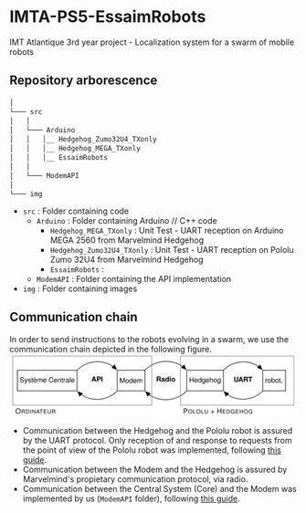 # IMTA-PS5-EssaimRobots
IMT Atlantique 3rd year project - Localization system for a swarm of mobile robots

## Repository arborescence

```
│
└─── src
│	│
│	└─── Arduino 
│	│   │__ Hedgehog_Zumo32U4_TXonly
│	│   │__ Hedgehog_MEGA_TXonly
│	│   │__ EssaimRobots
│	│
│	└─── ModemAPI
│
└─── img
```

- `src` : Folder containing code
	- `Arduino` : Folder containing Arduino // C++ code 
		- `Hedgehog_MEGA_TXonly` : Unit Test - UART reception on Arduino MEGA 2560 from Marvelmind Hedgehog
		- `Hedgehog_Zumo32U4_TXonly` : Unit Test - UART reception on Pololu Zumo 32U4 from Marvelmind Hedgehog
		- `EssaimRobots` : 
	- `ModemAPI` : Folder containing the API implementation 
- `img` : Folder containing images

## Communication chain 

In order to send instructions to the robots evolving in a swarm, we use the communication chain depicted in the following figure. 
![Alt text](img/schema_communications.png)

- Communication between the Hedgehog and the Pololu robot is assured by the UART protocol. Only reception of and response to requests from the point of view of the Pololu robot was implemented, following [this guide](https://marvelmind.com/pics/marvelmind_interfaces.pdf).
- Communication between the Modem and the Hedgehog is assured by Marvelmind's propietary communication protocol, via radio.
- Communication between the Central System (Core) and the Modem was implemented by us (`ModemAPI` folder), following [this guide](https://marvelmind.com/pics/marvelmind_interfaces.pdf).